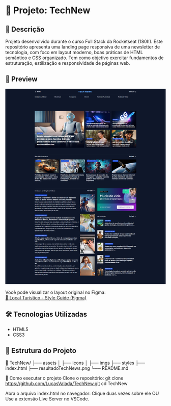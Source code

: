 # 📰 Projeto: TechNew

## 🚀 Descrição

Projeto desenvolvido durante o curso Full Stack da Rocketseat (180h).
Este repositório apresenta uma landing page responsiva de uma newsletter de tecnologia, com foco em layout moderno, boas práticas de HTML semântico e CSS organizado.
Tem como objetivo exercitar fundamentos de estruturação, estilização e responsividade de páginas web.

## 📸 Preview

![TechNew - Full Stack Rocketseat](./resultadoTechNews.png)

Você pode visualizar o layout original no Figma:  
[🔗 Local Turístico - Style Guide (Figma)](https://www.figma.com/community/file/1362166020452569562/portal-de-noticias)

## 🛠️ Tecnologias Utilizadas

- HTML5
- CSS3

## 📂 Estrutura do Projeto

📁 TechNew/
├── assets
│ ├── icons
│ ├── imgs
├── styles
├── index.html
├── resultadoTechNews.png
└── README.md

🧪 Como executar o projeto
Clone o repositório:
git clone https://github.com/LucasValada/TechNew.git
cd TechNew

Abra o arquivo index.html no navegador:
Clique duas vezes sobre ele OU
Use a extensão Live Server no VSCode.
